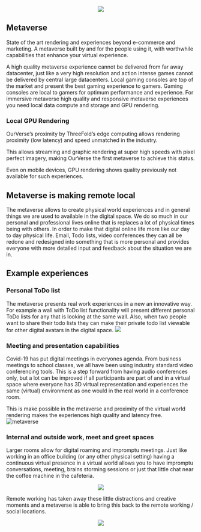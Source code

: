 <div style="text-align: center;">

![](img/smiley.png)

</div>

## Metaverse

State of the art rendering and experiences beyond e-commerce and marketing. A metaverse built by and for the people using it, with worthwhile capabilities that enhance your virtual experience. 

A high quality metaverse experience cannot be delivered from far away datacenter, just like a very high resolution and action intense games cannot be delivered by central large datacenters.  Local gaming consoles are top of the market and present the best gaming experience to gamers. Gaming consoles are local to gamers for optimum performance and experience. For immersive metaverse high quality and responsive metaverse experiences you need local data compute and storage and GPU rendering.

### Local GPU Rendering

OurVerse’s proximity by ThreeFold’s edge computing allows rendering proximity (low latency) and speed unmatched in the industry.

This allows streaming and graphic rendering at super high speeds with pixel perfect imagery, making OurVerse the first metaverse to achieve this status.

Even on mobile devices, GPU rendering shows quality previously not available for such experiences.

## Metaverse is making remote local
The metaverse allows to create physical world experiences and in general things we are used to available in the digital space.  We do so much in our personal and professional lives online that is replaces a lot of physical times being with others.  In order to make that digital online life more like our day to day physical life.  Email, Todo lists, video conferences they can all be redone and redesigned into something that is more personal and provides everyone with more detailed input and feedback about the situation we are in.

## Example experiences

### Personal ToDo list
The metaverse presents real work experiences in a new an innovative way.  For example a wall with ToDo list functionality will present different personal ToDo lists for any that is looking at the same wall. Also, when two people want to share their todo lists they can make their private todo list viewable for other digital avatars in the digital space.
![](img/metaverse_todo.png)

### Meeting and presentation capabilities

Covid-19 has put digital meetings in everyones agenda.  From business meetings to school classes, we all have been using industry standard video conferencing tools.  This is a step forward from having audio conferences only, but a lot can be improved if all participants are part of and in a virtual space where everyone has 3D virtual representation and experiences the same (virtual) environment as one would in the real world in a conference room.

This is make possible in the metaverse and proximity of the virtual world rendering makes the experiences high quality and latency free.
![metaverse](img/metaverse_conference.png)

### Internal and outside work, meet and greet spaces
Larger rooms allow for digital roaming and impromptu meetings.  Just like working in an office building (or any other physical setting) having a continuous virtual presence in a virtual world allows you to have impromptu conversations, meeting, brains storming sessions or just that little chat near the coffee machine in the cafeteria.  

<div style="text-align: center;">

![](img/metaverse_kitchen.png)
</div>

Remote working has taken away these little distractions and creative moments and a metaverse is able to bring this back to the remote working / social locations.

<div style="text-align: center;">

![](img/metaverse_pool.png)
</div>

